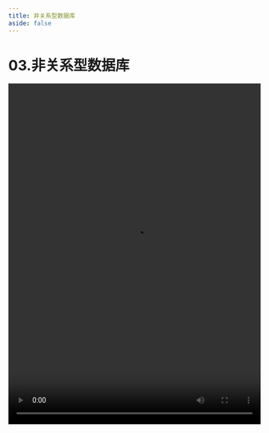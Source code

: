 ```yaml
---
title: 非关系型数据库
aside: false
---
```


# 03.非关系型数据库

<video autoplay src="http://qn.chinavanes.com/nodejs/module-10/03.非关系型数据库.mp4" controls controlsList="nodownload" width="100%" height="680"/>

